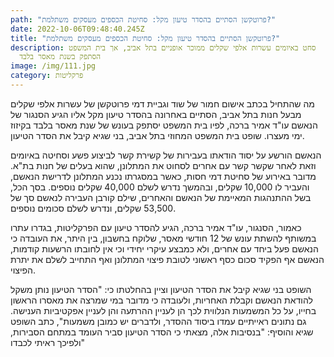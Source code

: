```yaml
---
path: "פרוטקשן הסתיים בהסדר טיעון מקל: סחיטת הכספים מעסקים משתלמת?"
date: 2022-10-06T09:48:40.245Z
title: "פרוטקשן הסתיים בהסדר טיעון מקל: סחיטת הכספים מעסקים משתלמת?"
description: סחט באיומים עשרות אלפי שקלים ממוכר אופניים בתל אביב, אך בית המשפט
  הסתפק בשנת מאסר בלבד
image: /img/111.jpg
category: פרקליטות
---
```

מה שהתחיל בכתב אישום חמור של שוד וגביית דמי פרוטקשן של עשרות אלפי שקלים מבעל חנות בתל אביב, הסתיים באחרונה בהסדר טיעון מקל אליו הגיע הסנגור של הנאשם עו"ד אמיר ברכה, לפיו בית המשפט יסתפק בעונש של שנת מאסר בלבד בקיזוז ימי מעצרו. שופט בית המשפט המחוזי בתל אביב, בני שגיא קיבל את הסדר הטיעון.

הנאשם הורשע על יסוד הודאתו בעבירות של קשירת קשר לביצוע פשע וסחיטה באיומים וזאת לאחר שקשר קשר עם אחרים לסחוט את המתלונן, שהוא בעלים של חנות בת"א. מדובר באירוע של סחיטת דמי חסות, כאשר במסגרתו נכנע המתלונן לדרישת הנאשם, והעביר לו 10,000 שקלים, ובהמשך נדרש לשלם 40,000 שקלים נוספים. בסך הכל, בשל ההתנהגות המאיימת של הנאשם והאחרים, שילם קורבן העבירה לנאשם סך של 53,500 שקלים, ונדרש לשלם סכומים נוספים. 

כאמור, הסנגור, עו"ד אמיר ברכה, הגיע להסדר טיעון עם הפרקליטות, בגדרו עתרו במשותף להשתת עונש של 12 חודשי מאסר, שלוקח בחשבון, בין היתר, את העובדה כי הנאשם פעל ביחד עם אחרים, ולא כמבצע עיקרי יחידי וכי אין לחובתו הרשעות קודמות, הנאשם אף הפקיד סכום כסף ראשוני לטובת פיצוי המתלונן ואף התחייב לשלם את יתרת הפיצוי. 

השופט בני שגיא קיבל את הסדר הטיעון וציין בהחלטתו כי: "הסדר הטיעון נותן משקל להודאת הנאשם וקבלת האחריות, ולעובדה כי מדובר במי שמרצה את מאסרו הראשון בחייו, על כל המשמעות הנלווית לכך הן לעניין ההרתעה והן לעניין אפקטיביות הענישה. גם נתונים ראייתיים עמדו ביסוד ההסדר, ולדברים יש כמובן משמעות", כתב השופט שגיא והוסיף: "בנסיבות אלה, מצאתי כי הסדר הטיעון סביר העומד במתחם הסבירות, ולפיכך ראיתי לכבדו"



